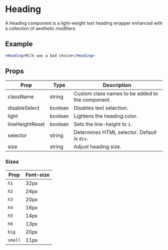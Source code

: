 # Heading

A Heading component is a light-weight text heading wrapper enhanced with a collection of aesthetic modifiers.

## Example

```jsx
<Heading>Milk was a bad choice</Heading>
```


## Props

| Prop | Type | Description |
| --- | --- | --- |
| className | string | Custom class names to be added to the component. |
| disableSelect | boolean | Disables text selection. |
| light | boolean | Lightens the heading color. |
| lineHeightReset | boolean | Sets the line-height to `1`. |
| selector | string | Determines HTML selector. Default is `div`. |
| size | string | Adjust heading size. |


### Sizes

| Prop | Font-size |
| --- | --- |
| `h1` | 32px |
| `h2` | 24px |
| `h3` | 20px |
| `h4` | 16px |
| `h5` | 14px |
| `h6` | 13px |
| `big` | 20px |
| `small` | 11px |
